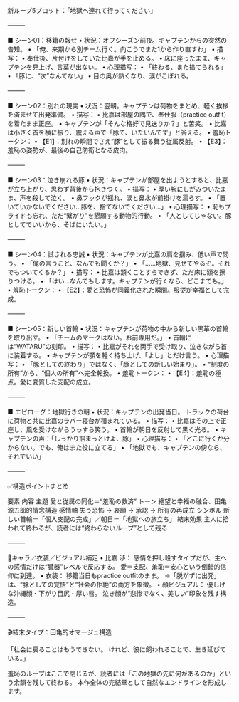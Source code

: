 新ループ5プロット：「地獄へ連れて行ってください」

⸻

■ シーン01：移籍の報せ
	•	状況：オフシーズン前夜。キャプテンからの突然の告知。
	•	「俺、来期から別チーム行く。向こうでまた1から作り直すわ」
	•	描写：
	•	奉仕後、片付けをしていた比嘉が手を止める。
	•	床に座ったまま、キャプテンを見上げ、言葉が出ない。
	•	心理描写：
	•	「終わる、また捨てられる」
	•	「豚に、“次”なんてない」
	•	目の奥が熱くなり、涙がこぼれる。

⸻

■ シーン02：別れの現実
	•	状況：翌朝。キャプテンは荷物をまとめ、軽く挨拶を済ませて出発準備。
	•	描写：
	•	比嘉は部屋の隅で、奉仕服（practice outfit）を着たまま正座。
	•	キャプテンが「そんな格好で見送りか？」と苦笑。
	•	比嘉は小さく首を横に振り、震える声で「豚で、いたいんです」と答える。
	•	羞恥トークン：
	•	【E1】：別れの瞬間でさえ“豚”として振る舞う従属反射。
	•	【E3】：羞恥の姿勢が、最後の自己防衛となる皮肉。

⸻

■ シーン03：泣き崩れる豚
	•	状況：キャプテンが部屋を出ようとすると、比嘉が立ち上がり、思わず背後から抱きつく。
	•	描写：
	•	厚い腕にしがみついたまま、声を殺して泣く。
	•	鼻フックが揺れ、涙と鼻水が前掛けを濡らす。
	•	「置いていかないでください…豚を、捨てないでください…」
	•	心理描写：
	•	恥もプライドも忘れ、ただ“繋がり”を懇願する動物的行動。
	•	「人としてじゃない。豚としてでいいから、そばにいたい。」

⸻

■ シーン04：試される忠誠
	•	状況：キャプテンが比嘉の肩を掴み、低い声で問う。
	•	「俺の言うこと、なんでも聞くか？」
	•	「……地獄、見せてやるぞ。それでもついてくるか？」
	•	描写：
	•	比嘉は頷くことすらできず、ただ床に額を擦りつける。
	•	「はい…なんでもします。キャプテンが行くなら、どこまでも。」
	•	羞恥トークン：
	•	【E2】：愛と恐怖が同義化された瞬間。服従が幸福として完成。

⸻

■ シーン05：新しい首輪
	•	状況：キャプテンが荷物の中から新しい黒革の首輪を取り出す。
	•	「チームのマークはない。お前専用だ。」
	•	首輪には“WATARU”の刻印。
	•	描写：
	•	比嘉がそれを両手で受け取り、泣きながら首に装着する。
	•	キャプテンが顎を軽く持ち上げ、「よし」とだけ言う。
	•	心理描写：
	•	「豚としての終わり」ではなく、「豚としての新しい始まり」。
	•	“制度の所有”から、“個人の所有”へ完全転換。
	•	羞恥トークン：
	•	【E4】：羞恥の極点。愛に変質した支配の成立。

⸻

■ エピローグ：地獄行きの朝
	•	状況：キャプテンの出発当日。
トラックの荷台に荷物と共に比嘉のラバー寝台が積まれている。
	•	描写：
	•	比嘉はその上で正座し、風を受けながらうっすら笑う。
	•	首輪が朝日を反射して黒く光る。
	•	キャプテンの声：「しっかり掴まっとけよ、豚」
	•	心理描写：
	•	「どこに行くか分からない。でも、俺はまた役に立てる」
	•	「地獄でも、キャプテンの傍なら、それでいい」

⸻

✅構造ポイントまとめ

要素	内容
主題	愛と従属の同化＝“羞恥の救済”
トーン	絶望と幸福の融合、田亀源五郎的情念構造
感情軸	失う恐怖 → 哀願 → 承認 → 所有の再成立
シンボル	新しい首輪＝「個人支配の完成」／朝日＝「地獄への旅立ち」
結末効果	主人に拾われて終わるが、読者には“終わらないループ”として残る


⸻

🧩キャラ／衣装／ビジュアル補足
	•	比嘉 渉：
感情を押し殺すタイプだが、主への感情だけは“臓器”レベルで反応する。
愛＝支配、羞恥＝安心という倒錯的信仰に到達。
	•	衣装：
移籍当日もpractice outfitのまま。
→「脱がずに出発」は、“豚としての覚悟”と“社会の拒絶”の両方を象徴。
	•	顔ビジュアル：
優しげな沖縄顔・下がり目尻・厚い唇。
泣き顔が“悲惨でなく、美しい”印象を残す構造。

⸻

🎬結末タイプ：田亀的オマージュ構造

「社会に戻ることはもうできない。
けれど、彼に飼われることで、生き延びている。」

羞恥のループはここで閉じるが、読者には「この地獄の先に何があるのか」という余韻を残して終わる。
本作全体の完結章として自然なエンドラインを形成します。


